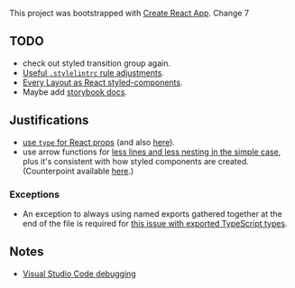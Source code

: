 This project was bootstrapped with [Create React App](https://github.com/facebook/create-react-app). Change 7

## TODO

- check out styled transition group again.
- [Useful `.stylelintrc` rule adjustments](https://github.com/fknussel/atlaskit/blob/764f04f5064afb03f28fe42917ce7d8ba8c1c994/.stylelintrc).
- [Every Layout as React styled-components](https://danscan.github.io/react-every-layout/?path=/story/welcome--base-css).
- Maybe add [storybook docs](https://gist.github.com/shilman/bc9cbedb2a7efb5ec6710337cbd20c0c).

## Justifications

- [use `type` for React props](https://medium.com/@martin_hotell/interface-vs-type-alias-in-typescript-2-7-2a8f1777af4c) (and also [here](https://stackoverflow.com/a/52682220)).
- use arrow functions for [less lines and less nesting in the simple case](https://www.sitepoint.com/es6-arrow-functions-new-fat-concise-syntax-javascript/), plus it's consistent with how styled components are created. (Counterpoint available [here](https://stackoverflow.com/questions/49306148/why-is-arrow-syntax-preferred-over-standard-functions-for-pure-react-components).)

### Exceptions

- An exception to always using named exports gathered together at the end of the file is required for [this issue with exported TypeScript types](https://github.com/Microsoft/TypeScript/issues/21194).

## Notes

- [Visual Studio Code debugging](https://create-react-app.dev/docs/setting-up-your-editor/#visual-studio-code)
